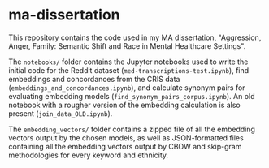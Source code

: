 # ma-dissertation

This repository contains the code used in my MA dissertation, "Aggression, Anger, Family: Semantic Shift and Race in Mental Healthcare Settings".

The `notebooks/` folder contains the Jupyter notebooks used to write the initial code for the Reddit dataset (`med-transcriptions-test.ipynb`), find embeddings and concordances from the CRIS data (`embeddings_and_concordances.ipynb`), and calculate synonym pairs for evaluating embedding models (`find_synonym_pairs_corpus.ipynb`). An old notebook with a rougher version of the embedding calculation is also present (`join_data_OLD.ipynb`).

The `embedding_vectors/` folder contains a zipped file of all the embedding vectors output by the chosen models, as well as JSON-formatted files containing all the embedding vectors output by CBOW and skip-gram methodologies for every keyword and ethnicity.

